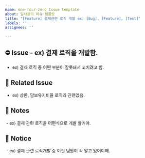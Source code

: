 ```yaml
---
name: one-four-zero Issue template
about: 일사공의 이슈 템플릿
title: "[Feature] 결제관련 로직 개발 ex) [Bug], [Feature], [Test]"
labels: ''
assignees: ''

---
```


## ⛔️ Issue - ex) 결제 로직을 개발함.
- ex) 결제 로직 중 어떤 부분이 잘못돼서 고치려고 함.

## 📌 Related Issue
- ex) 상환, 담보유지비율 로직과 관련있음.

## 📃 Notes 
 - ex) 결제 관련 로직을 어떤식으로 개발 할거야.

## 📣 Notice
 - ex) 결제 관련 로직개발 중 이건 팀원이 꼭 알고 있어야해.
